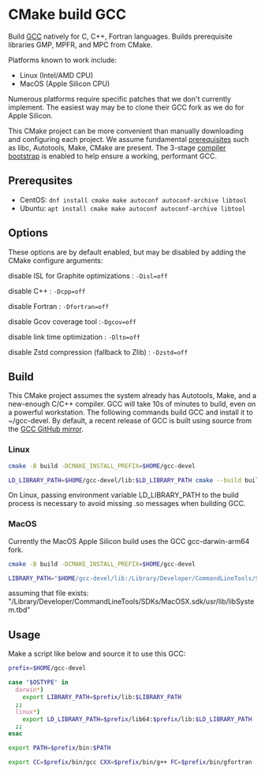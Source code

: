 # CMake build GCC

Build [GCC](https://gcc.gnu.org/install/)
natively for C, C++, Fortran languages.
Builds prerequisite libraries GMP, MPFR, and MPC from CMake.

Platforms known to work include:

* Linux (Intel/AMD CPU)
* MacOS (Apple Silicon CPU)

Numerous platforms require specific patches that we don't currently implement.
The easiest way may be to clone their GCC fork as we do for Apple Silicon.

This CMake project can be more convenient than manually downloading and configuring each project.
We assume fundamental
[prerequisites](https://gcc.gnu.org/install/prerequisites.html)
such as libc, Autotools, Make, CMake are present.
The 3-stage
[compiler bootstrap](https://en.wikipedia.org/wiki/Bootstrapping_(compilers))
is enabled to help ensure a working, performant GCC.

## Prerequsites

* CentOS: `dnf install cmake make autoconf autoconf-archive libtool`
* Ubuntu: `apt install cmake make autoconf autoconf-archive libtool`

## Options

These options are by default enabled, but may be disabled by adding the CMake configure arguments:

disable ISL for Graphite optimizations
: `-Disl=off`

disable C++
: `-Dcpp=off`

disable Fortran
: `-Dfortran=off`

disable Gcov coverage tool
:`-Dgcov=off`

disable link time optimization
: `-Dlto=off`

disable Zstd compression (fallback to Zlib)
: `-Dzstd=off`

## Build

This CMake project assumes the system already has Autotools, Make, and a new-enough C/C++ compiler.
GCC will take 10s of minutes to build, even on a powerful workstation.
The following commands build GCC and install it to ~/gcc-devel.
By default, a recent release of GCC is built using source from the
[GCC GitHub mirror](https://gcc.gnu.org/wiki/GitMirror).

### Linux

```sh
cmake -B build -DCMAKE_INSTALL_PREFIX=$HOME/gcc-devel

LD_LIBRARY_PATH=$HOME/gcc-devel/lib:$LD_LIBRARY_PATH cmake --build build
```

On Linux, passing environment variable LD_LIBRARY_PATH to the build process is necessary to avoid missing .so messages when building GCC.

### MacOS

Currently the MacOS Apple Silicon build uses the GCC gcc-darwin-arm64 fork.

```sh
cmake -B build -DCMAKE_INSTALL_PREFIX=$HOME/gcc-devel

LIBRARY_PATH="$HOME/gcc-devel/lib:/Library/Developer/CommandLineTools/SDKs/MacOSX.sdk/usr/lib:$LIBRARY_PATH" cmake --build build
```

assuming that file exists:
"/Library/Developer/CommandLineTools/SDKs/MacOSX.sdk/usr/lib/libSystem.tbd"

## Usage

Make a script like below and source it to use this GCC:

```sh
prefix=$HOME/gcc-devel

case "$OSTYPE" in
  darwin*)
    export LIBRARY_PATH=$prefix/lib:$LIBRARY_PATH
  ;;
  linux*)
    export LD_LIBRARY_PATH=$prefix/lib64:$prefix/lib:$LD_LIBRARY_PATH
  ;;
esac

export PATH=$prefix/bin:$PATH

export CC=$prefix/bin/gcc CXX=$prefix/bin/g++ FC=$prefix/bin/gfortran
```
